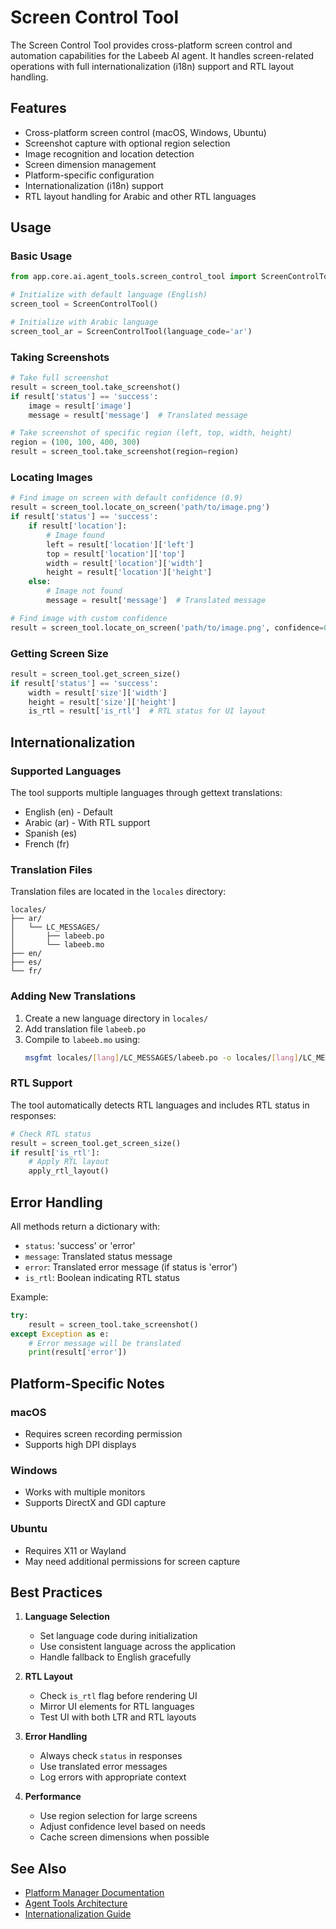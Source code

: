 # Screen Control Tool

The Screen Control Tool provides cross-platform screen control and automation capabilities for the Labeeb AI agent. It handles screen-related operations with full internationalization (i18n) support and RTL layout handling.

## Features

- Cross-platform screen control (macOS, Windows, Ubuntu)
- Screenshot capture with optional region selection
- Image recognition and location detection
- Screen dimension management
- Platform-specific configuration
- Internationalization (i18n) support
- RTL layout handling for Arabic and other RTL languages

## Usage

### Basic Usage

```python
from app.core.ai.agent_tools.screen_control_tool import ScreenControlTool

# Initialize with default language (English)
screen_tool = ScreenControlTool()

# Initialize with Arabic language
screen_tool_ar = ScreenControlTool(language_code='ar')
```

### Taking Screenshots

```python
# Take full screenshot
result = screen_tool.take_screenshot()
if result['status'] == 'success':
    image = result['image']
    message = result['message']  # Translated message

# Take screenshot of specific region (left, top, width, height)
region = (100, 100, 400, 300)
result = screen_tool.take_screenshot(region=region)
```

### Locating Images

```python
# Find image on screen with default confidence (0.9)
result = screen_tool.locate_on_screen('path/to/image.png')
if result['status'] == 'success':
    if result['location']:
        # Image found
        left = result['location']['left']
        top = result['location']['top']
        width = result['location']['width']
        height = result['location']['height']
    else:
        # Image not found
        message = result['message']  # Translated message

# Find image with custom confidence
result = screen_tool.locate_on_screen('path/to/image.png', confidence=0.8)
```

### Getting Screen Size

```python
result = screen_tool.get_screen_size()
if result['status'] == 'success':
    width = result['size']['width']
    height = result['size']['height']
    is_rtl = result['is_rtl']  # RTL status for UI layout
```

## Internationalization

### Supported Languages

The tool supports multiple languages through gettext translations:

- English (en) - Default
- Arabic (ar) - With RTL support
- Spanish (es)
- French (fr)

### Translation Files

Translation files are located in the `locales` directory:

```
locales/
├── ar/
│   └── LC_MESSAGES/
│       ├── labeeb.po
│       └── labeeb.mo
├── en/
├── es/
└── fr/
```

### Adding New Translations

1. Create a new language directory in `locales/`
2. Add translation file `labeeb.po`
3. Compile to `labeeb.mo` using:
   ```bash
   msgfmt locales/[lang]/LC_MESSAGES/labeeb.po -o locales/[lang]/LC_MESSAGES/labeeb.mo
   ```

### RTL Support

The tool automatically detects RTL languages and includes RTL status in responses:

```python
# Check RTL status
result = screen_tool.get_screen_size()
if result['is_rtl']:
    # Apply RTL layout
    apply_rtl_layout()
```

## Error Handling

All methods return a dictionary with:
- `status`: 'success' or 'error'
- `message`: Translated status message
- `error`: Translated error message (if status is 'error')
- `is_rtl`: Boolean indicating RTL status

Example:
```python
try:
    result = screen_tool.take_screenshot()
except Exception as e:
    # Error message will be translated
    print(result['error'])
```

## Platform-Specific Notes

### macOS
- Requires screen recording permission
- Supports high DPI displays

### Windows
- Works with multiple monitors
- Supports DirectX and GDI capture

### Ubuntu
- Requires X11 or Wayland
- May need additional permissions for screen capture

## Best Practices

1. **Language Selection**
   - Set language code during initialization
   - Use consistent language across the application
   - Handle fallback to English gracefully

2. **RTL Layout**
   - Check `is_rtl` flag before rendering UI
   - Mirror UI elements for RTL languages
   - Test UI with both LTR and RTL layouts

3. **Error Handling**
   - Always check `status` in responses
   - Use translated error messages
   - Log errors with appropriate context

4. **Performance**
   - Use region selection for large screens
   - Adjust confidence level based on needs
   - Cache screen dimensions when possible

## See Also

- [Platform Manager Documentation](../platform_core/platform_manager.md)
- [Agent Tools Architecture](../architecture/agent_tools.md)
- [Internationalization Guide](../i18n/guide.md) 